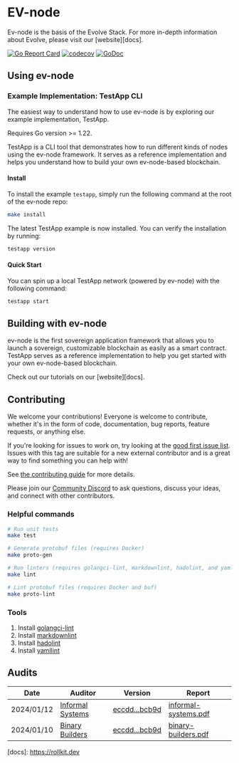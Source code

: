 # EV-node

Ev-node is the basis of the Evolve Stack. For more in-depth information about Evolve, please visit our [website][docs].

<!-- markdownlint-disable MD013 -->
[![Go Report Card](https://goreportcard.com/badge/github.com/evstack/ev-node)](https://goreportcard.com/report/github.com/evstack/ev-node)
[![codecov](https://codecov.io/gh/evstack/ev-node/branch/main/graph/badge.svg?token=CWGA4RLDS9)](https://codecov.io/gh/evstack/ev-node)
[![GoDoc](https://godoc.org/github.com/evstack/ev-node?status.svg)](https://godoc.org/github.com/evstack/ev-node)
<!-- markdownlint-enable MD013 -->

## Using ev-node

### Example Implementation: TestApp CLI

The easiest way to understand how to use ev-node is by exploring our example implementation, TestApp.

Requires Go version >= 1.22.

TestApp is a CLI tool that demonstrates how to run different kinds of nodes using the ev-node framework.
It serves as a reference implementation and helps you understand how to build your own ev-node-based blockchain.

#### Install

To install the example `testapp`, simply run the following command at the root of the
ev-node repo:

```bash
make install
```

The latest TestApp example is now installed. You can verify the installation by running:

```bash
testapp version
```

#### Quick Start

You can spin up a local TestApp network (powered by ev-node) with the following command:

```bash
testapp start
```

## Building with ev-node

ev-node is the first sovereign application framework that allows you to launch
a sovereign, customizable blockchain as easily as a smart contract.
TestApp serves as a reference implementation to help you get started with your own ev-node-based blockchain.

Check out our tutorials on our [website][docs].

## Contributing

We welcome your contributions! Everyone is welcome to contribute, whether it's
in the form of code, documentation, bug reports, feature
requests, or anything else.

If you're looking for issues to work on, try looking at the
[good first issue list](https://github.com/evstack/ev-node/issues?q=is%3Aissue+is%3Aopen+label%3A%22good+first+issue%22).
Issues with this tag are suitable for a new external contributor and is a great
way to find something you can help with!

See
[the contributing guide](https://github.com/evstack/ev-node/blob/main/CONTRIBUTING.md)
for more details.

Please join our
[Community Discord](https://discord.com/invite/YsnTPcSfWQ)
to ask questions, discuss your ideas, and connect with other contributors.

### Helpful commands

```sh
# Run unit tests
make test

# Generate protobuf files (requires Docker)
make proto-gen

# Run linters (requires golangci-lint, markdownlint, hadolint, and yamllint)
make lint

# Lint protobuf files (requires Docker and buf)
make proto-lint

```

### Tools

1. Install [golangci-lint](https://golangci-lint.run/welcome/install/)
1. Install [markdownlint](https://github.com/DavidAnson/markdownlint)
1. Install [hadolint](https://github.com/hadolint/hadolint)
1. Install [yamllint](https://yamllint.readthedocs.io/en/stable/quickstart.html)

## Audits

| Date | Auditor | Version | Report |
|---|---|---|---|
| 2024/01/12 | [Informal Systems](https://informal.systems/) | [eccdd...bcb9d](https://github.com/evstack/ev-node/commit/eccdd0f1793a5ac532011ef4d896de9e0d8bcb9d) | [informal-systems.pdf](docs/audit/informal-systems.pdf) |
| 2024/01/10 | [Binary Builders](https://binary.builders/)   | [eccdd...bcb9d](https://github.com/evstack/ev-node/commit/eccdd0f1793a5ac532011ef4d896de9e0d8bcb9d) | [binary-builders.pdf](docs/audit/binary-builders.pdf)   |

[docs]: <https://rollkit.dev> <!-- todo rename once we have the domain-->
